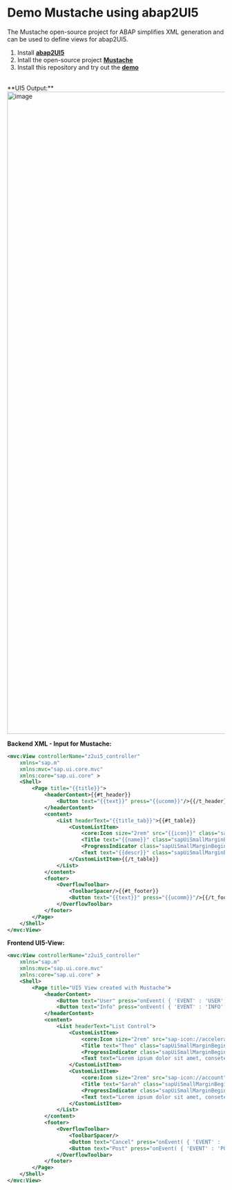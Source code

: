 # Demo Mustache using abap2UI5
The Mustache open-source project for ABAP simplifies XML generation and can be used to define views for abap2UI5.
<br>
1. Install [**abap2UI5**](https://github.com/oblomov-dev/abap2UI5)
2. Intall the open-source project [**Mustache**](https://github.com/sbcgua/abap_mustache)
3. Install this repository and try out the [**demo**](https://github.com/oblomov-dev/demo_abap2UI5-mustache/blob/main/src/z2ui5_cl_demo_mustache.clas.abap)
<br>
**UI5 Output:**
<img width="1487" alt="image" src="https://github.com/oblomov-dev/demo_abap2UI5-mustache/assets/102328295/702170be-3718-4bfa-b683-0fc35b01106d">

**Backend XML - Input for Mustache:**
```XML
<mvc:View controllerName="z2ui5_controller"
	xmlns="sap.m"
	xmlns:mvc="sap.ui.core.mvc"
	xmlns:core="sap.ui.core" >
	<Shell>
		<Page title="{{title}}">
			<headerContent>{{#t_header}}
				<Button text="{{text}}" press="{{ucomm}}"/>{{/t_header}}
			</headerContent>
			<content>
				<List headerText="{{title_tab}}">{{#t_table}}
					<CustomListItem>
						<core:Icon size="2rem" src="{{icon}}" class="sapUiSmallMarginBegin sapUiSmallMarginTopBottom" />
						<Title text="{{name}}" class="sapUiSmallMarginBegin sapUiSmallMarginTopBottom" />
						<ProgressIndicator class="sapUiSmallMarginBegin sapUiSmallMarginTopBottom" percentValue="{{progress}}" showValue="true" state="{{state}}" />
						<Text text="{{descr}}" class="sapUiSmallMarginBegin sapUiSmallMarginTopBottom" />
					</CustomListItem>{{/t_table}}
				</List>
			</content>
			<footer>
				<OverflowToolbar>
					<ToolbarSpacer/>{{#t_footer}}
					<Button text="{{text}}" press="{{ucomm}}"/>{{/t_footer}}
				</OverflowToolbar>
			</footer>
		</Page>
	</Shell>
</mvc:View>
```
**Frontend UI5-View:**
```XML
<mvc:View controllerName="z2ui5_controller"
	xmlns="sap.m"
	xmlns:mvc="sap.ui.core.mvc"
	xmlns:core="sap.ui.core" >
	<Shell>
		<Page title="UI5 View created with Mustache">
			<headerContent>
				<Button text="User" press="onEvent( { 'EVENT' : 'USER', 'METHOD' : 'UPDATE' } , false , '' , '' , '' )"/>
				<Button text="Info" press="onEvent( { 'EVENT' : 'INFO', 'METHOD' : 'UPDATE' } , false , '' , '' , '' )"/>
			</headerContent>
			<content>
				<List headerText="List Control">
					<CustomListItem>
						<core:Icon size="2rem" src="sap-icon://accelerated" class="sapUiSmallMarginBegin sapUiSmallMarginTopBottom" />
						<Title text="Theo" class="sapUiSmallMarginBegin sapUiSmallMarginTopBottom" />
						<ProgressIndicator class="sapUiSmallMarginBegin sapUiSmallMarginTopBottom" percentValue="90" showValue="true" state="Success" />
						<Text text="Lorem ipsum dolor sit amet, consetetur sadipscing elitr, sed..." class="sapUiSmallMarginBegin sapUiSmallMarginTopBottom" />
					</CustomListItem>
					<CustomListItem>
						<core:Icon size="2rem" src="sap-icon://account" class="sapUiSmallMarginBegin sapUiSmallMarginTopBottom" />
						<Title text="Sarah" class="sapUiSmallMarginBegin sapUiSmallMarginTopBottom" />
						<ProgressIndicator class="sapUiSmallMarginBegin sapUiSmallMarginTopBottom" percentValue="40" showValue="true" state="None" />
						<Text text="Lorem ipsum dolor sit amet, consetetur sadipscing elitr, sed..." class="sapUiSmallMarginBegin sapUiSmallMarginTopBottom" />
					</CustomListItem>
				</List>
			</content>
			<footer>
				<OverflowToolbar>
					<ToolbarSpacer/>
					<Button text="Cancel" press="onEvent( { 'EVENT' : 'CANCEL', 'METHOD' : 'UPDATE' } , false , '' , '' , '' )"/>
					<Button text="Post" press="onEvent( { 'EVENT' : 'POST', 'METHOD' : 'UPDATE' } , false , '' , '' , '' )"/>
				</OverflowToolbar>
			</footer>
		</Page>
	</Shell>
</mvc:View>
```


